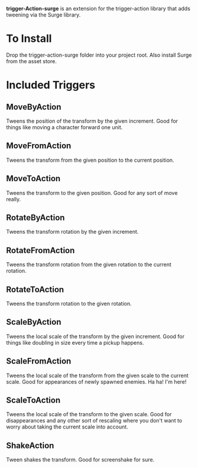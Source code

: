 **trigger-Action-surge** is an extension for the trigger-action library that
adds tweening via the Surge library.

To Install
==========
Drop the trigger-action-surge folder into your project root. Also install Surge
from the asset store.

Included Triggers
=================

MoveByAction
------------
Tweens the position of the transform by the given increment. Good for things 
like moving a character forward one unit.

MoveFromAction
--------------
Tweens the transform from the given position to the current position.

MoveToAction
------------
Tweens the transform to the given position. Good for any sort of move really.

RotateByAction
--------------
Tweens the transform rotation by the given increment.

RotateFromAction
----------------
Tweens the transform rotation from the given rotation to the current rotation.

RotateToAction
--------------
Tweens the transform rotation to the given rotation.

ScaleByAction
-------------
Tweens the local scale of the transform by the given increment. Good for things
like doubling in size every time a pickup happens.

ScaleFromAction
---------------
Tweens the local scale of the transform from the given scale to the current
scale. Good for appearances of newly spawned enemies. Ha ha! I'm here!

ScaleToAction
-------------
Tweens the local scale of the transform to the given scale. Good for disappearances
and any other sort of rescaling where you don't want to worry about taking the 
current scale into account.

ShakeAction
-----------
Tween shakes the transform. Good for screenshake for sure.


